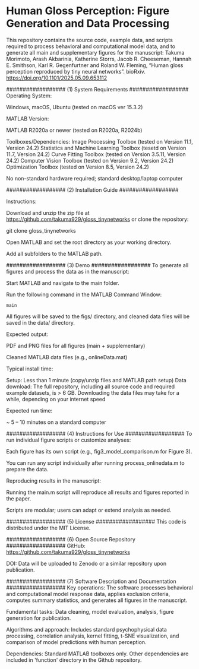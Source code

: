 # Human Gloss Perception: Figure Generation and Data Processing
This repository contains the source code, example data, and scripts required to process behavioral and computational model data, and to generate all main and supplementary figures for the manuscript: Takuma Morimoto, Arash Akbarinia, Katherine Storrs, Jacob R. Cheeseman, Hannah E. Smithson, Karl R. Gegenfurtner and Roland W. Fleming, “Human gloss perception reproduced by tiny neural networks”. bioRxiv. https://doi.org/10.1101/2025.05.09.653112

################## (1) System Requirements ##################
Operating System:

Windows, macOS, Ubuntu (tested on macOS ver 15.3.2)

MATLAB Version:

MATLAB R2020a or newer (tested on R2020a, R2024b)

Toolboxes/Dependencies:
Image Processing Toolbox (tested on Version 11.1, Version 24.2)
Statistics and Machine Learning Toolbox (tesetd on Version 11.7, Version 24.2)
Curve Fitting Toolbox (tested on Version 3.5.11, Version 24.2)
Computer Vision Toolbox (tested on Version 9.2, Version 24.2)
Optimization Toolbox (tested on Version 8.5, Version 24.2)

No non-standard hardware required; standard desktop/laptop computer

################## (2) Installation Guide ##################

Instructions:

Download and unzip the zip file at https://github.com/takuma929/gloss_tinynetworks or clone the repository:

git clone gloss_tinynetworks

Open MATLAB and set the root directory as your working directory.

Add all subfolders to the MATLAB path.

################## (3) Demo ##################
To generate all figures and process the data as in the manuscript:

Start MATLAB and navigate to the main folder.

Run the following command in the MATLAB Command Window:

    main

All figures will be saved to the figs/ directory, and cleaned data files will be saved in the data/ directory.

Expected output:

PDF and PNG files for all figures (main + supplementary)

Cleaned MATLAB data files (e.g., onlineData.mat)

Typical install time:

Setup: Less than 1 minute (copy/unzip files and MATLAB path setup)
Data download: The full repository, including all source code and required example datasets, is > 6 GB.
Downloading the data files may take for a while, depending on your internet speed

Expected run time: 

~ 5 – 10 minutes on a standard computer

################## (4) Instructions for Use ##################
To run individual figure scripts or customize analyses:

Each figure has its own script (e.g., fig3_model_comparison.m for Figure 3).

You can run any script individually after running process_onlinedata.m to prepare the data.

Reproducing results in the manuscript:

Running the main.m script will reproduce all results and figures reported in the paper.

Scripts are modular; users can adapt or extend analysis as needed.

################## (5) License ##################
This code is distributed under the MIT License.

################## (6) Open Source Repository ##################
GitHub: https://github.com/takuma929/gloss_tinynetworks

DOI: Data will be uploaded to Zenodo or a similar repository upon publication.

################## (7) Software Description and Documentation ##################
Key operations:
The software processes behavioral and computational model response data, applies exclusion criteria, computes summary statistics, and generates all figures in the manuscript.

Fundamental tasks:
Data cleaning, model evaluation, analysis, figure generation for publication.

Algorithms and approach:
Includes standard psychophysical data processing, correlation analysis, kernel fitting, t-SNE visualization, and comparison of model predictions with human perception.

Dependencies:
Standard MATLAB toolboxes only. Other dependencies are included in 'function' directory in the Github repository.